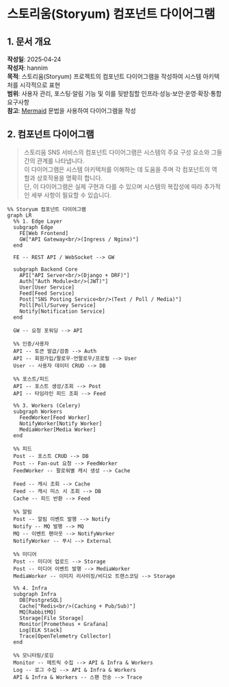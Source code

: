 # 스토리움(Storyum) 컴포넌트 다이어그램

## 1. 문서 개요

**작성일**: 2025‑04‑24<br/>
**작성자**: hannim<br/>
**목적**: 스토리움(Storyum) 프로젝트의 컴포넌트 다이어그램을 작성하여 시스템 아키텍처를 시각적으로 표현<br/>
**범위**: 사용자 관리, 포스팅·알림 기능 및 이를 뒷받침할 인프라·성능·보안·운영·확장·통합 요구사항<br/>
**참고**: [Mermaid](https://mermaid-js.github.io/mermaid/#/) 문법을 사용하여 다이어그램을 작성<br/>

## 2. 컴포넌트 다이어그램

> 스토리움 SNS 서비스의 컴포넌트 다이어그램은 시스템의 주요 구성 요소와 그들 간의 관계를 나타냅니다.<br/>
> 이 다이어그램은 시스템 아키텍처를 이해하는 데 도움을 주며 각 컴포넌트의 역할과 상호작용을 명확히 합니다.<br/>
> 단, 이 다이어그램은 실제 구현과 다를 수 있으며 시스템의 복잡성에 따라 추가적인 세부 사항이 필요할 수 있습니다.<br/>

```mermaid
%% Storyum 컴포넌트 다이어그램
graph LR
  %% 1. Edge Layer
  subgraph Edge
    FE[Web Frontend]
    GW["API Gateway<br/>(Ingress / Nginx)"]
  end

  FE -- REST API / WebSocket --> GW

  subgraph Backend Core
    API["API Server<br/>(Django + DRF)"]
    Auth["Auth Module<br/>(JWT)"]
    User[User Service]
    Feed[Feed Service]
    Post["SNS Posting Service<br/>(Text / Poll / Media)"]
    Poll[Poll/Survey Service]
    Notify[Notification Service]
  end

  GW -- 요청 포워딩 --> API

  %% 인증/사용자
  API -- 토큰 발급/검증 --> Auth
  API -- 회원가입/팔로우·언팔로우/프로필 --> User
  User -- 사용자 데이터 CRUD --> DB

  %% 포스트/피드
  API -- 포스트 생성/조회 --> Post
  API -- 타임라인 피드 조회 --> Feed

  %% 3. Workers (Celery)
  subgraph Workers
    FeedWorker[Feed Worker]
    NotifyWorker[Notify Worker]
    MediaWorker[Media Worker]
  end

  %% 피드
  Post -- 포스트 CRUD --> DB
  Post -- Fan-out 요청 --> FeedWorker
  FeedWorker -- 팔로워별 캐시 생성 --> Cache

  Feed -- 캐시 조회 --> Cache
  Feed -- 캐시 미스 시 조회 --> DB
  Cache -- 피드 반환 --> Feed

  %% 알림
  Post -- 알림 이벤트 발행 --> Notify
  Notify -- MQ 발행 --> MQ
  MQ -- 이벤트 팬아웃 --> NotifyWorker
  NotifyWorker -- 푸시 --> External

  %% 미디어
  Post -- 미디어 업로드 --> Storage
  Post -- 미디어 이벤트 발행 --> MediaWorker
  MediaWorker -- 이미지 리사이징/비디오 트랜스코딩 --> Storage

  %% 4. Infra
  subgraph Infra
    DB[PostgreSQL]
    Cache["Redis<br/>(Caching + Pub/Sub)"]
    MQ[RabbitMQ]
    Storage[File Storage]
    Monitor[Prometheus + Grafana]
    Log[ELK Stack]
    Trace[OpenTelemetry Collector]
  end

  %% 모니터링/로깅
  Monitor -- 메트릭 수집 --> API & Infra & Workers
  Log -- 로그 수집 --> API & Infra & Workers
  API & Infra & Workers -- 스팬 전송 --> Trace
```
